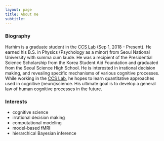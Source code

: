 ```yaml
---
layout: page
title: About me
subtitle: 
---
```

### Biography
Harhim is a graduate student in the [CCS Lab](https://ccs-lab.github.io) (Sep 1, 2018 - Present). He earned his B.S. in Physics (Psychology as a minor) from Seoul National University with summa cum laude. He was a recipient of the Presidential Science Scholarship from the Korea Student Aid Foundation and graduated from the Seoul Science High School. He is interested in irrational decision making, and revealing specific mechanisms of various cognitive processes. While working in the [CCS Lab](https://ccs-lab.github.io), he hopes to learn quantitative approaches used in cognitive (neuro)science. His ultimate goal is to develop a general law of human cognitive processes in the future.

### Interests
- cognitive science
- irrational decision making
- computational modeling
- model-based fMRI
- hierarchical Bayesian inference
